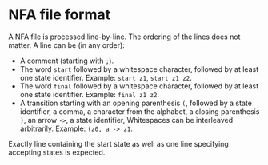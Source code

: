 # NFA file format

A NFA file is processed line-by-line. The ordering of the lines does not matter.
A line can be (in any order):

- A comment (starting with `;`).
- The word `start` followed by a whitespace character, followed by at least one state identifier.
  Example: `start z1`, `start z1 z2`.
- The word `final` followed by a whitespace character, followed by at least one state identifier.
  Example: `final z1 z2`.
- A transition starting with an opening parenthesis `(`, followed by a state identifier, 
  a comma, a character from the alphabet, a closing parenthesis `)`,
  an arrow `->`,
  a state identifier,
  Whitespaces can be interleaved arbitrarily.
  Example: `(z0, a -> z1`.

Exactly line containing the start state as well as one line specifying accepting states is expected.
